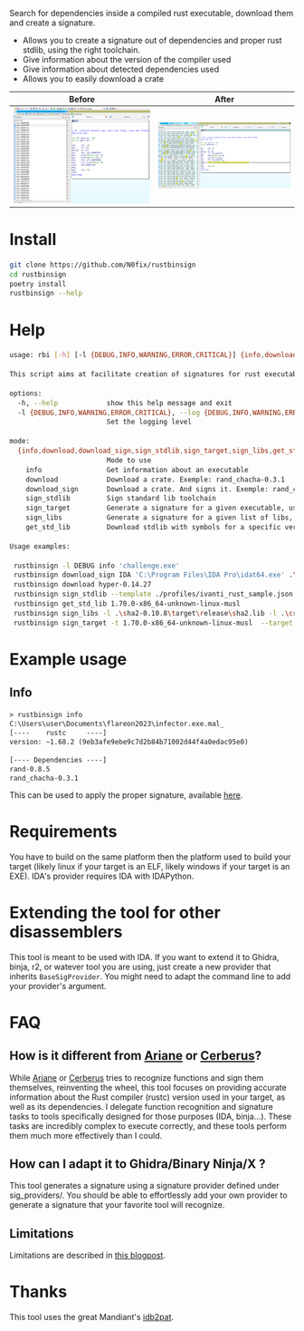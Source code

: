 Search for dependencies inside a compiled rust executable, download them and create a signature.

- Allows you to create a signature out of dependencies and proper rust stdlib, using the right toolchain.
- Give information about the version of the compiler used
- Give information about detected dependencies used
- Allows you to easily download a crate


| Before         | After         |
| -------------- | ------------- |
| ![Before](https://raw.githubusercontent.com/N0fix/imgs/d859ce0cdb6f5ead0b19c6b202a2fa5599365e2f/Screenshot%202023-12-22%20002750.png) | ![After](https://raw.githubusercontent.com/N0fix/imgs/d859ce0cdb6f5ead0b19c6b202a2fa5599365e2f/Screenshot%202023-12-22%20003431.png) |


# Install

```bash
git clone https://github.com/N0fix/rustbinsign
cd rustbinsign
poetry install
rustbinsign --help
```

# Help

```bash
usage: rbi [-h] [-l {DEBUG,INFO,WARNING,ERROR,CRITICAL}] {info,download,download_sign,sign_stdlib,sign_target,sign_libs,get_std_lib} ...

This script aims at facilitate creation of signatures for rust executables. It can detect dependencies and rustc version used in a target, and create signatures using a signature provider.

options:
  -h, --help            show this help message and exit
  -l {DEBUG,INFO,WARNING,ERROR,CRITICAL}, --log {DEBUG,INFO,WARNING,ERROR,CRITICAL}
                        Set the logging level

mode:
  {info,download,download_sign,sign_stdlib,sign_target,sign_libs,get_std_lib}
                        Mode to use
    info                Get information about an executable
    download            Download a crate. Exemple: rand_chacha-0.3.1
    download_sign       Download a crate. And signs it. Exemple: rand_chacha-0.3.1
    sign_stdlib         Sign standard lib toolchain
    sign_target         Generate a signature for a given executable, using choosed signature provider
    sign_libs           Generate a signature for a given list of libs, using choosed signature provider
    get_std_lib         Download stdlib with symbols for a specific version of rustc

Usage examples:

 rustbinsign -l DEBUG info 'challenge.exe'
 rustbinsign download_sign IDA 'C:\Program Files\IDA Pro\idat64.exe' .\sigmake.exe hyper-0.14.27 1.70.0-x86_64-unknown-linux-gnu
 rustbinsign download hyper-0.14.27
 rustbinsign sign_stdlib --template ./profiles/ivanti_rust_sample.json -t 1.70.0-x86_64-unknown-linux-musl IDA ~/idat64 ~/sigmake
 rustbinsign get_std_lib 1.70.0-x86_64-unknown-linux-musl
 rustbinsign sign_libs -l .\sha2-0.10.8\target\release\sha2.lib -l .\crypt-0.4.2\target\release\crypt.lib IDA 'C:\Program Files\IDA Pro\idat64.exe' .\sigmake.exe
 rustbinsign sign_target -t 1.70.0-x86_64-unknown-linux-musl  --target ~/Downloads/target --no-std --signature_name malware_1.70.0_musl
```

# Example usage

## Info

```
> rustbinsign info C:\Users\user\Documents\flareon2023\infector.exe.mal_ 
[----    rustc     ----]
version: ~1.68.2 (9eb3afe9ebe9c7d2b84b71002d44f4a0edac95e0)

[---- Dependencies ----]
rand-0.8.5
rand_chacha-0.3.1
```

This can be used to apply the proper signature, available [here](https://github.com/N0fix/rust-std-sigs).

# Requirements

You have to build on the same platform then the platform used to build your target (likely linux if your target is an ELF, likely windows if your target is an EXE).
IDA's provider requires IDA with IDAPython.

# Extending the tool for other disassemblers

This tool is meant to be used with IDA. If you want to extend it to Ghidra, binja, r2, or watever tool you are using, just create a new provider that inherits `BaseSigProvider`. You might need to adapt the command line to add your provider's argument.

# FAQ

## How is it different from [Ariane](https://github.com/N0fix/Ariane) or [Cerberus](https://github.com/h311d1n3r/Cerberus/tree/main)?

While [Ariane](https://github.com/N0fix/Ariane) or [Cerberus](https://github.com/h311d1n3r/Cerberus/tree/main) tries to recognize functions and sign them themselves, reinventing the wheel, this tool focuses on providing accurate information about the Rust compiler (rustc) version used in your target, as well as its dependencies. I delegate function recognition and signature tasks to tools specifically designed for those purposes (IDA, binja...). These tasks are incredibly complex to execute correctly, and these tools perform them much more effectively than I could.

## How can I adapt it to Ghidra/Binary Ninja/X ?

This tool generates a signature using a signature provider defined under sig_providers/. You should be able to effortlessly add your own provider to generate a signature that your favorite tool will recognize.

## Limitations

Limitations are described in [this blogpost](https://nofix.re/posts/2024-11-02-rust-symbs/).

# Thanks

This tool uses the great Mandiant's [idb2pat](https://github.com/mandiant/flare-ida/blob/master/python/flare/idb2pat.py).
